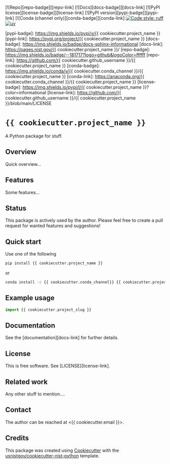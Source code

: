 <!-- markdownlint-disable MD041 -->

[![Repo][repo-badge]][repo-link] [![Docs][docs-badge]][docs-link]
[![PyPI license][license-badge]][license-link]
[![PyPI version][pypi-badge]][pypi-link]
[![Conda (channel only)][conda-badge]][conda-link]
[![Code style: ruff][ruff-badge]][ruff-link][![uv][uv-badge]][uv-link]

<!--
  For more badges, see
  https://shields.io/category/other
  https://naereen.github.io/badges/
  [pypi-badge]: https://badge.fury.io/py/{{ cookiecutter.project_name }}
-->

<!-- prettier-ignore-start -->
[ruff-badge]: https://img.shields.io/endpoint?url=https://raw.githubusercontent.com/astral-sh/ruff/main/assets/badge/v2.json
[ruff-link]: https://github.com/astral-sh/ruff
[uv-badge]: https://img.shields.io/endpoint?url=https://raw.githubusercontent.com/astral-sh/uv/main/assets/badge/v0.json
[uv-link]: https://github.com/astral-sh/uv
[pypi-badge]: https://img.shields.io/pypi/v/{{ cookiecutter.project_name }}
[pypi-link]: https://pypi.org/project/{{ cookiecutter.project_name }}
[docs-badge]: https://img.shields.io/badge/docs-sphinx-informational
[docs-link]: https://pages.nist.gov/{{ cookiecutter.project_name }}/
[repo-badge]: https://img.shields.io/badge/--181717?logo=github&logoColor=ffffff
[repo-link]: https://github.com/{{ cookiecutter.github_username }}/{{ cookiecutter.project_name }}
[conda-badge]: https://img.shields.io/conda/v/{{ cookiecutter.conda_channel }}/{{ cookiecutter.project_name }}
[conda-link]: https://anaconda.org/{{ cookiecutter.conda_channel }}/{{ cookiecutter.project_name }}
[license-badge]: https://img.shields.io/pypi/l/{{ cookiecutter.project_name }}?color=informational
[license-link]: https://github.com/{{ cookiecutter.github_username }}/{{ cookiecutter.project_name }}/blob/main/LICENSE
<!-- prettier-ignore-end -->

<!-- other links -->

# `{{ cookiecutter.project_name }}`

A Python package for stuff.

## Overview

Quick overview...

## Features

Some features...

## Status

This package is actively used by the author. Please feel free to create a pull
request for wanted features and suggestions!

## Quick start

Use one of the following

```bash
pip install {{ cookiecutter.project_name }}
```

or

```bash
conda install -c {{ cookiecutter.conda_channel}} {{ cookiecutter.project_name }}
```

## Example usage

```python
import {{ cookiecutter.project_slug }}
```

<!-- end-docs -->

## Documentation

See the [documentation][docs-link] for further details.

## License

This is free software. See [LICENSE][license-link].

## Related work

Any other stuff to mention....

## Contact

The author can be reached at <{{ cookiecutter.email }}>.

## Credits

This package was created using
[Cookiecutter](https://github.com/audreyr/cookiecutter) with the
[usnistgov/cookiecutter-nist-python](https://github.com/usnistgov/cookiecutter-nist-python)
template.
